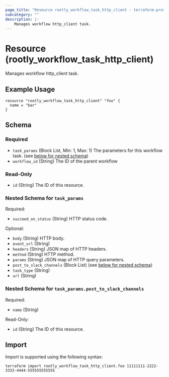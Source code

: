 ```yaml
---
page_title: "Resource rootly_workflow_task_http_client - terraform-provider-rootly"
subcategory: ""
description: |-
    Manages workflow http_client task.
---
```


# Resource (rootly_workflow_task_http_client)

Manages workflow http_client task.

## Example Usage

```
resource "rootly_workflow_task_http_client" "foo" {
  name = "bar"
}
```

<!-- schema generated by tfplugindocs -->
## Schema

### Required

- `task_params` (Block List, Min: 1, Max: 1) The parameters for this workflow task. (see [below for nested schema](#nestedblock--task_params))
- `workflow_id` (String) The ID of the parent workflow

### Read-Only

- `id` (String) The ID of this resource.

<a id="nestedblock--task_params"></a>
### Nested Schema for `task_params`

Required:

- `succeed_on_status` (String) HTTP status code.

Optional:

- `body` (String) HTTP body.
- `event_url` (String)
- `headers` (String) JSON map of HTTP headers.
- `method` (String) HTTP method.
- `params` (String) JSON map of HTTP query parameters.
- `post_to_slack_channels` (Block List) (see [below for nested schema](#nestedblock--task_params--post_to_slack_channels))
- `task_type` (String)
- `url` (String)

<a id="nestedblock--task_params--post_to_slack_channels"></a>
### Nested Schema for `task_params.post_to_slack_channels`

Required:

- `name` (String)

Read-Only:

- `id` (String) The ID of this resource.

## Import

Import is supported using the following syntax:

```shell
terraform import rootly_workflow_task_http_client.foo 11111111-2222-3333-4444-555555555555
```
